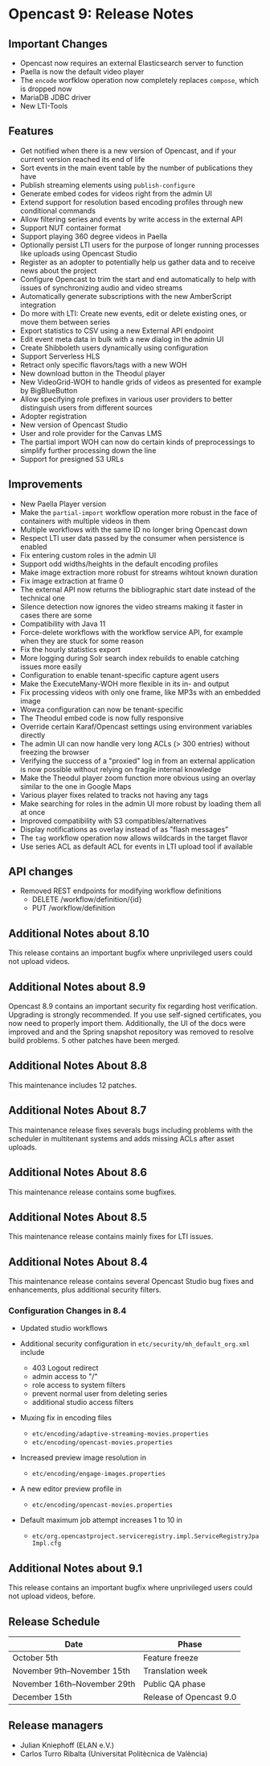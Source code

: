 Opencast 9: Release Notes
=========================

Important Changes
-----------------

- Opencast now requires an external Elasticsearch server to function
- Paella is now the default video player
- The `encode` worfklow operation now completely replaces `compose`,
  which is dropped now
- MariaDB JDBC driver
- New LTI-Tools

Features
--------

- Get notified when there is a new version of Opencast,
  and if your current version reached its end of life
- Sort events in the main event table
  by the number of publications they have
- Publish streaming elements using `publish-configure`
- Generate embed codes for videos right from the admin UI
- Extend support for resolution based encoding profiles
  through new conditional commands
- Allow filtering series and events by write access
  in the external API
- Support NUT container format
- Support playing 360 degree videos in Paella
- Optionally persist LTI users for the purpose of
  longer running processes like uploads using Opencast Studio
- Register as an adopter to potentially help us gather data
  and to receive news about the project
- Configure Opencast to trim the start and end automatically
  to help with issues of synchronizing audio and video streams
- Automatically generate subscriptions with the new AmberScript integration
- Do more with LTI: Create new events, edit or delete existing ones,
  or move them between series
- Export statistics to CSV using a new External API endpoint
- Edit event meta data in bulk with a new dialog in the admin UI
- Create Shibboleth users dynamically using configuration
- Support Serverless HLS
- Retract only specific flavors/tags with a new WOH
- New download button in the Theodul player
- New VideoGrid-WOH to handle grids of videos as presented for example
  by BigBlueButton
- Allow specifying role prefixes in various user providers to better
  distinguish users from different sources
- Adopter registration
- New version of Opencast Studio
- User and role provider for the Canvas LMS
- The partial import WOH can now do certain kinds of preprocessings
  to simplify further processing down the line
- Support for presigned S3 URLs

Improvements
------------

- New Paella Player version
- Make the `partial-import` workflow operation more robust
  in the face of containers with multiple videos in them
- Multiple workflows with the same ID no longer bring Opencast down
- Respect LTI user data passed by the consumer
  when persistence is enabled
- Fix entering custom roles in the admin UI
- Support odd widths/heights in the default encoding profiles
- Make image extraction more robust for streams wihtout known duration
- Fix image extraction at frame 0
- The external API now returns the bibliographic start date
  instead of the technical one
- Silence detection now ignores the video streams
  making it faster in cases there are some
- Compatibility with Java 11
- Force-delete workflows with the workflow service API,
  for example when they are stuck for some reason
- Fix the hourly statistics export
- More logging during Solr search index rebuilds
  to enable catching issues more easily
- Configuration to enable tenant-specific capture agent users
- Make the ExecuteMany-WOH more flexible in its in- and output
- Fix processing videos with only one frame,
  like MP3s with an embedded image
- Wowza configuration can now be tenant-specific
- The Theodul embed code is now fully responsive
- Override certain Karaf/Opencast settings
  using environment variables directly
- The admin UI can now handle very long ACLs (> 300 entries)
  without freezing the browser
- Verifying the success of a "proxied" log in from an external application
  is now possible without relying on fragile internal knowledge
- Make the Theodul player zoom function more obvious
  using an overlay similar to the one in Google Maps
- Various player fixes related to tracks not having any tags
- Make searching for roles in the admin UI more robust
  by loading them all at once
- Improved compatibility with S3 compatibles/alternatives
- Display notifications as overlay instead of as "flash messages"
- The `tag` workflow operation now allows wildcards in the target flavor
- Use series ACL as default ACL for events in LTI upload tool if available

API changes
-----------

- Removed REST endpoints for modifying workflow definitions
    - DELETE /workflow/definition/{id}
    - PUT /workflow/definition

Additional Notes about 8.10
---------------------------

This release contains an important bugfix where unprivileged users could not upload videos.


Additional Notes about 8.9
--------------------------

Opencast 8.9 contains an important security fix regarding host verification. Upgrading is strongly recommended. If you
use self-signed certificates, you now need to properly import them.
Additionally, the UI of the docs were improved and and the Spring snapshot repository was removed to resolve build
problems.
5 other patches have been merged.

Additional Notes About 8.8
--------------------------

This maintenance includes 12 patches.

Additional Notes About 8.7
--------------------------

This maintenance release fixes severals bugs including problems with the scheduler in multitenant systems and adds
missing ACLs after asset uploads.

Additional Notes About 8.6
--------------------------

This maintenance release contains some bugfixes.

Additional Notes About 8.5
--------------------------

This maintenance release contains mainly fixes for LTI issues.

Additional Notes About 8.4
--------------------------

This maintenance release contains several Opencast Studio bug fixes and enhancements, plus additional security filters.

### Configuration Changes in 8.4

- Updated studio workflows
- Additional security configuration in `etc/security/mh_default_org.xml` include
    - 403 Logout redirect
    - admin access to "/"
    - role access to system filters
    - prevent normal user from deleting series
    - additional studio access filters
- Muxing fix in encoding files

    - `etc/encoding/adaptive-streaming-movies.properties`
    - `etc/encoding/opencast-movies.properties`
- Increased preview image resolution in
    - `etc/encoding/engage-images.properties`
- A new editor preview profile in
    - `etc/encoding/opencast-movies.properties`
- Default maximum job attempt increases 1 to 10 in
    - `etc/org.opencastproject.serviceregistry.impl.ServiceRegistryJpaImpl.cfg`

Additional Notes about 9.1
--------------------------

This release contains an important bugfix where unprivileged users
could not upload videos, before.


Release Schedule
----------------

| Date                        | Phase                   |
|-----------------------------|-------------------------|
| October 5th                 | Feature freeze          |
| November 9th–November 15th  | Translation week        |
| November 16th–November 29th | Public QA phase         |
| December 15th               | Release of Opencast 9.0 |

Release managers
----------------

- Julian Kniephoff (ELAN e.V.)
- Carlos Turro Ribalta (Universitat Politècnica de València)
